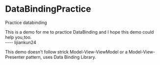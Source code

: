 # DataBindingPractice
Practice databinding

This is a demo for me to practice DataBinding and I hope this demo could help you,too.  
                                                                              ---- lijiankun24
                                                                              
This demo doesn't follow strick Model-View-ViewModel or a Model-View-Presenter pattern, uses Data Binding Library.


